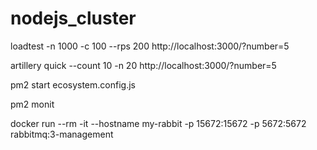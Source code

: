 # nodejs_cluster


loadtest -n 1000 -c 100 --rps 200 http://localhost:3000/?number=5

artillery quick --count 10 -n 20 http://localhost:3000/?number=5

pm2 start ecosystem.config.js

pm2 monit 

docker run --rm -it --hostname my-rabbit -p 15672:15672 -p 5672:5672 rabbitmq:3-management
